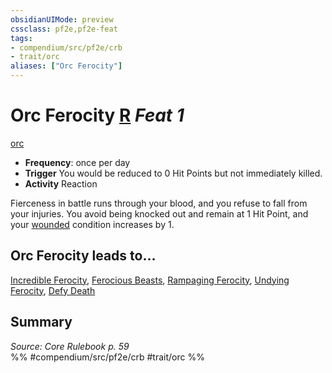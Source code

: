 ```yaml
---
obsidianUIMode: preview
cssclass: pf2e,pf2e-feat
tags:
- compendium/src/pf2e/crb
- trait/orc
aliases: ["Orc Ferocity"]
---
```

# Orc Ferocity  [R](/rules/core-rulebook/chapter-9-playing-the-game.md#Actions "Reaction") *Feat 1*  
[orc](/rules/traits/orc.md)  

- **Frequency**: once per day
- **Trigger** You would be reduced to 0 Hit Points but not immediately killed.
- **Activity** Reaction

Fierceness in battle runs through your blood, and you refuse to fall from your injuries. You avoid being knocked out and remain at 1 Hit Point, and your [wounded](/rules/conditions.md#Wounded) condition increases by 1.

## Orc Ferocity leads to...

[Incredible Ferocity](/compendium/feats/incredible-ferocity.md), [Ferocious Beasts](/compendium/feats/ferocious-beasts-apg.md), [Rampaging Ferocity](/compendium/feats/rampaging-ferocity-apg.md), [Undying Ferocity](/compendium/feats/undying-ferocity-apg.md), [Defy Death](/compendium/feats/defy-death-loag.md)

## Summary

*Source: Core Rulebook p. 59*  
%% #compendium/src/pf2e/crb #trait/orc %%